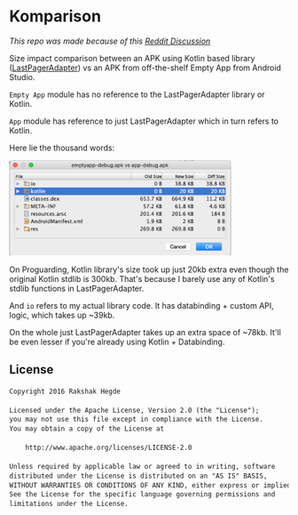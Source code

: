 # Komparison

*This repo was made because of this [Reddit Discussion](https://www.reddit.com/r/androiddev/comments/5s2l9u/last_pager_adapter_dont_write_a_viewpager_adapter/)*

Size impact comparison between an APK using Kotlin based library ([LastPagerAdapter](https://github.com/rakshakhegde/LastPagerAdapter/)) vs an APK from off-the-shelf Empty App from Android Studio.
 
 `Empty App` module has no reference to the LastPagerAdapter library or Kotlin.
 
 `App` module has reference to just LastPagerAdapter which in turn refers to Kotlin.
 
 Here lie the thousand words:
 
 <img alt="comparison pic" src="ART/komparison.png" width="400"/>
 
 On Proguarding, Kotlin library's size took up just 20kb extra even though the original Kotlin stdlib is 300kb. That's because I barely use any of Kotlin's stdlib functions in LastPagerAdapter.
 
 And `io` refers to my actual library code. It has databinding + custom API, logic, which takes up ~39kb.
 
 On the whole just LastPagerAdapter takes up an extra space of ~78kb. It'll be even lesser if you're already using Kotlin + Databinding.
 
 
## License

```txt
Copyright 2016 Rakshak Hegde

Licensed under the Apache License, Version 2.0 (the "License");
you may not use this file except in compliance with the License.
You may obtain a copy of the License at

    http://www.apache.org/licenses/LICENSE-2.0

Unless required by applicable law or agreed to in writing, software
distributed under the License is distributed on an "AS IS" BASIS,
WITHOUT WARRANTIES OR CONDITIONS OF ANY KIND, either express or implied.
See the License for the specific language governing permissions and
limitations under the License.
```
 